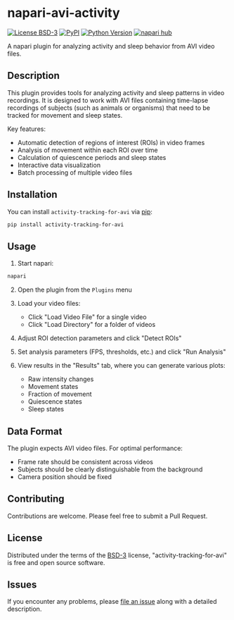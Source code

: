 # napari-avi-activity

[![License BSD-3](https://img.shields.io/pypi/l/activity-tracking-for-avi.svg?color=green)](https://github.com/s1alknau/napari-avi-activity/raw/main/LICENSE)
[![PyPI](https://img.shields.io/pypi/v/activity-tracking-for-avi.svg?color=green)](https://pypi.org/project/activity-tracking-for-avi)
[![Python Version](https://img.shields.io/pypi/pyversions/activity-tracking-for-avi.svg?color=green)](https://python.org)
[![napari hub](https://img.shields.io/endpoint?url=https://api.napari-hub.org/shields/activity-tracking-for-avi)](https://napari-hub.org/plugins/activity-tracking-for-avi)

A napari plugin for analyzing activity and sleep behavior from AVI video files.

## Description

This plugin provides tools for analyzing activity and sleep patterns in video recordings. It is designed to work with AVI files containing time-lapse recordings of subjects (such as animals or organisms) that need to be tracked for movement and sleep states.

Key features:
- Automatic detection of regions of interest (ROIs) in video frames
- Analysis of movement within each ROI over time
- Calculation of quiescence periods and sleep states
- Interactive data visualization
- Batch processing of multiple video files

## Installation

You can install `activity-tracking-for-avi` via [pip]:

```bash
pip install activity-tracking-for-avi
```

## Usage

1. Start napari:
```bash
napari
```

2. Open the plugin from the `Plugins` menu

3. Load your video files:
   - Click "Load Video File" for a single video
   - Click "Load Directory" for a folder of videos

4. Adjust ROI detection parameters and click "Detect ROIs"

5. Set analysis parameters (FPS, thresholds, etc.) and click "Run Analysis"

6. View results in the "Results" tab, where you can generate various plots:
   - Raw intensity changes
   - Movement states
   - Fraction of movement
   - Quiescence states
   - Sleep states

## Data Format

The plugin expects AVI video files. For optimal performance:
- Frame rate should be consistent across videos
- Subjects should be clearly distinguishable from the background
- Camera position should be fixed

## Contributing

Contributions are welcome. Please feel free to submit a Pull Request.

## License

Distributed under the terms of the [BSD-3] license,
"activity-tracking-for-avi" is free and open source software.

## Issues

If you encounter any problems, please [file an issue] along with a detailed description.

[napari]: https://github.com/napari/napari
[BSD-3]: http://opensource.org/licenses/BSD-3-Clause
[file an issue]: https://github.com/s1alknau/napari-avi-activity/issues
[pip]: https://pypi.org/project/pip/
